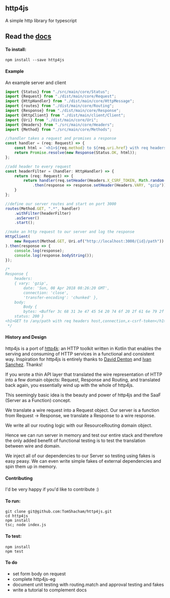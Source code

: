 ## http4js

A simple http library for typescript

## Read the [docs](https://tomshacham.github.io/http4js/)

#### To install:

```
npm install --save http4js
```

#### Example

An example server and client

```typescript
import {Status} from "./src/main/core/Status";
import {Request} from "./dist/main/core/Request";
import {HttpHandler} from "./dist/main/core/HttpMessage";
import {routes} from "./dist/main/core/Routing";
import {Response} from "./dist/main/core/Response";
import {HttpClient} from "./dist/main/client/Client";
import {Uri} from "./dist/main/core/Uri";
import {Headers} from "./src/main/core/Headers";
import {Method} from "./src/main/core/Methods";

//handler takes a request and promises a response
const handler = (req: Request) => {
    const html = `<h1>${req.method} to ${req.uri.href} with req headers ${Object.keys(req.headers)}</h1>`;
    return Promise.resolve(new Response(Status.OK, html));
};

//add header to every request
const headerFilter = (handler: HttpHandler) => {
    return (req: Request) => {
        return handler(req.setHeader(Headers.X_CSRF_TOKEN, Math.random()))
            .then(response => response.setHeader(Headers.VARY, "gzip"));
    }
};

//define our server routes and start on port 3000
routes(Method.GET, ".*", handler)
    .withFilter(headerFilter)
    .asServer()
    .start();

//make an http request to our server and log the response
HttpClient(
    new Request(Method.GET, Uri.of("http://localhost:3000/{id}/path"))
).then(response => {
    console.log(response);
    console.log(response.bodyString());
});

/*
Response {
    headers:
    { vary: 'gzip',
        date: 'Sun, 08 Apr 2018 08:26:20 GMT',
        connection: 'close',
        'transfer-encoding': 'chunked' },
    body:
        Body {
        bytes: <Buffer 3c 68 31 3e 47 45 54 20 74 6f 20 2f 61 6e 79 2f 70 61 74 68 20 77 69 74 68 20 72 65 71 20 68 65 61 64 65 72 73 20 68 6f 73 74 2c 63 6f 6e 6e 65 63 74 ... > },
    status: 200 }
<h1>GET to /any/path with req headers host,connection,x-csrf-token</h1>
 */
```

#### History and Design

http4js is a port of [http4k](https://github.com/http4k/http4k): an HTTP toolkit written in Kotlin that enables the serving and consuming of HTTP services in a functional and consistent way. Inspiration for http4js is entirely thanks to [David Denton](https://github.com/daviddenton) and [Ivan Sanchez](https://github.com/s4nchez). Thanks! 

If you wrote a thin API layer that translated the wire representation of HTTP into a few domain objects: Request, Response and Routing, and translated back again, you essentially wind up with the whole of http4js.

This seemingly basic idea is the beauty and power of http4js and the SaaF (Server as a Function) concept.

We translate a wire request into a Request object. Our server is a function from Request -> Response, we translate a Response to a wire response. 

We write all our routing logic with our ResourceRouting domain object. 

Hence we can run server in memory and test our entire stack and therefore the only added benefit of functional testing is to test the translation between wire and domain.
 
We inject all of our dependencies to our Server so testing using fakes is easy peasy. We can even write simple fakes of external dependencies and spin them up in memory. 


#### Contributing

I'd be very happy if you'd like to contribute :)

#### To run:

```
git clone git@github.com:TomShacham/http4js.git  
cd http4js
npm install
tsc; node index.js
```

#### To test:

```
npm install
npm test
```

#### To do

- set form body on request
- complete http4js-eg
- document unit testing with routing.match and approval testing and fakes
- write a tutorial to complement docs
